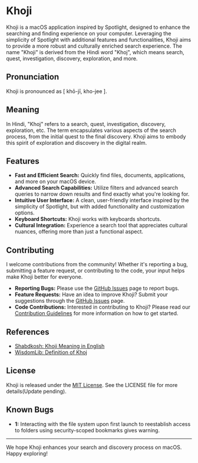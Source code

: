 # Khoji

Khoji is a macOS application inspired by Spotlight, designed to enhance the searching and finding experience on your computer. Leveraging the simplicity of Spotlight with additional features and functionalities, Khoji aims to provide a more robust and culturally enriched search experience. The name "Khoji" is derived from the Hindi word "Khoj", which means search, quest, investigation, discovery, exploration, and more.

## Pronunciation

Khoji is pronounced as [ khō-jī, kho-jee ].

## Meaning

In Hindi, "Khoj" refers to a search, quest, investigation, discovery, exploration, etc. The term encapsulates various aspects of the search process, from the initial quest to the final discovery. Khoji aims to embody this spirit of exploration and discovery in the digital realm.

## Features

- **Fast and Efficient Search:** Quickly find files, documents, applications, and more on your macOS device.
- **Advanced Search Capabilities:** Utilize filters and advanced search queries to narrow down results and find exactly what you're looking for.
- **Intuitive User Interface:** A clean, user-friendly interface inspired by the simplicity of Spotlight, but with added functionality and customization options.
- **Keyboard Shortcuts:** Khoji works with keyboards shortcuts.
- **Cultural Integration:** Experience a search tool that appreciates cultural nuances, offering more than just a functional aspect.

## Contributing

I welcome contributions from the community! Whether it's reporting a bug, submitting a feature request, or contributing to the code, your input helps make Khoji better for everyone.

- **Reporting Bugs:** Please use the [GitHub Issues](#) page to report bugs.
- **Feature Requests:** Have an idea to improve Khoji? Submit your suggestions through the [GitHub Issues](#) page.
- **Code Contributions:** Interested in contributing to Khoji? Please read our [Contribution Guidelines](#) for more information on how to get started.

## References

- [Shabdkosh: Khoji Meaning in English](https://www.shabdkosh.com/dictionary/hindi-english/khoji/khoji-meaning-in-english)
- [WisdomLib: Definition of Khoj](https://www.wisdomlib.org/definition/khoj)

## License

Khoji is released under the [MIT License](https://en.wikipedia.org/wiki/MIT_License). See the LICENSE file for more details(Update pending).

## Known Bugs

- **1:** Interacting with the file system upon first launch to reestablish access to folders using security-scoped bookmarks gives warning.

---

We hope Khoji enhances your search and discovery process on macOS. Happy exploring!
